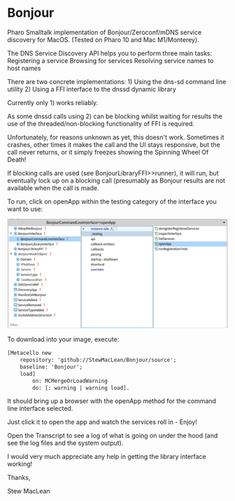 # Bonjour

Pharo Smalltalk implementation of Bonjour/Zeroconf/mDNS service discovery for MacOS.
(Tested on Pharo 10 and Mac M1/Monterey).

The DNS Service Discovery API helps you to perform three main tasks:
	Registering a service
	Browsing for services
	Resolving service names to host names

There are two concrete implementations:
	1) Using the dns-sd command line utility
	2) Using a FFI interface to the dnssd dynamic library
		
Currently only 1) works reliably.

As some dnssd calls using 2) can be blocking whilst waiting for results the use 
of the threaded/non-blocking functionality of FFI is required. 
	
Unfortunately, for reasons unknown as yet, this doesn't work. Sometimes it crashes, 
other times it makes the call and the UI stays responsive, but the call never returns, 
or it simply freezes showing the Spinning Wheel Of Death!
	
If blocking calls are used (see BonjourLibraryFFI>>runner), it will run, but eventually
lock up on a blocking call (presumably as Bonjour results are not available when the call
is made.
	
To run, click on openApp within the testing category of the interface you want to use:

![Click on openApp](https://github.com/StewMacLean/Bonjour/blob/master/screenshots/classeswithopenAppmethod.png)

To download into your image, execute:

	[Metacello new 
		repository: 'github://StewMacLean/Bonjour/source';
		baseline: 'Bonjour';
		load] 
			on: MCMergeOrLoadWarning 
			do: [: warning | warning load].
			
It should bring up a browser with the openApp method for the command line interface selected. 

Just click it to open the app and watch the services roll in - Enjoy! 

Open the Transcript to see a log of what is going on under the hood (and see the log files and the system output).
			
I would very much appreciate any help in getting the library interface working!

Thanks,

Stew MacLean



